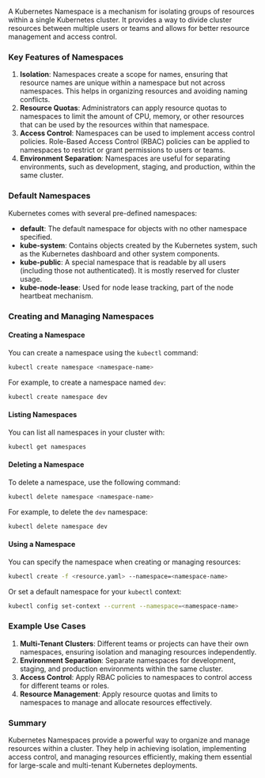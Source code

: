 A Kubernetes Namespace is a mechanism for isolating groups of resources within a single Kubernetes cluster. It provides a way to divide cluster resources between multiple users or teams and allows for better resource management and access control.

### Key Features of Namespaces

1. **Isolation**: Namespaces create a scope for names, ensuring that resource names are unique within a namespace but not across namespaces. This helps in organizing resources and avoiding naming conflicts.
2. **Resource Quotas**: Administrators can apply resource quotas to namespaces to limit the amount of CPU, memory, or other resources that can be used by the resources within that namespace.
3. **Access Control**: Namespaces can be used to implement access control policies. Role-Based Access Control (RBAC) policies can be applied to namespaces to restrict or grant permissions to users or teams.
4. **Environment Separation**: Namespaces are useful for separating environments, such as development, staging, and production, within the same cluster.

### Default Namespaces

Kubernetes comes with several pre-defined namespaces:
- **default**: The default namespace for objects with no other namespace specified.
- **kube-system**: Contains objects created by the Kubernetes system, such as the Kubernetes dashboard and other system components.
- **kube-public**: A special namespace that is readable by all users (including those not authenticated). It is mostly reserved for cluster usage.
- **kube-node-lease**: Used for node lease tracking, part of the node heartbeat mechanism.

### Creating and Managing Namespaces

#### Creating a Namespace

You can create a namespace using the `kubectl` command:

```sh
kubectl create namespace <namespace-name>
```

For example, to create a namespace named `dev`:

```sh
kubectl create namespace dev
```

#### Listing Namespaces

You can list all namespaces in your cluster with:

```sh
kubectl get namespaces
```

#### Deleting a Namespace

To delete a namespace, use the following command:

```sh
kubectl delete namespace <namespace-name>
```

For example, to delete the `dev` namespace:

```sh
kubectl delete namespace dev
```

#### Using a Namespace

You can specify the namespace when creating or managing resources:

```sh
kubectl create -f <resource.yaml> --namespace=<namespace-name>
```

Or set a default namespace for your `kubectl` context:

```sh
kubectl config set-context --current --namespace=<namespace-name>
```

### Example Use Cases

1. **Multi-Tenant Clusters**: Different teams or projects can have their own namespaces, ensuring isolation and managing resources independently.
2. **Environment Separation**: Separate namespaces for development, staging, and production environments within the same cluster.
3. **Access Control**: Apply RBAC policies to namespaces to control access for different teams or roles.
4. **Resource Management**: Apply resource quotas and limits to namespaces to manage and allocate resources effectively.

### Summary

Kubernetes Namespaces provide a powerful way to organize and manage resources within a cluster. They help in achieving isolation, implementing access control, and managing resources efficiently, making them essential for large-scale and multi-tenant Kubernetes deployments.